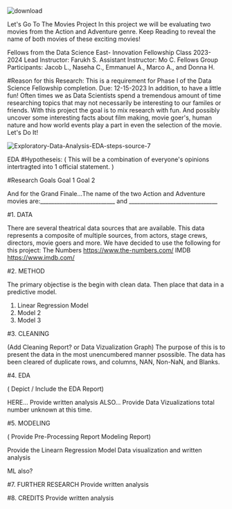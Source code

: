 

![download](https://github.com/deebaby001/LetsGoToTheMovies/assets/14750340/56c612cd-9441-4d63-8bb1-78f9540f0e2b)


Let's Go To The Movies Project
In this project we will be evaluating two movies from the Action and Adventure genre. Keep Reading to reveal the name of both movies of these exciting movies!

Fellows from the Data Science East- Innovation Fellowship Class 2023-2024
Lead Instructor: Farukh S. Assistant Instructor: Mo C.
Fellows Group Participants:
Jacob L., Naseha C., Emmanuel A., Marco A., and Donna H.

#Reason for this Research: This is a requirement for Phase I of the Data Science Fellowship completion. Due: 12-15-2023
In addition, to have a little fun! Often times we as Data Scientists spend a tremendous amount of time researching topics that may not necessarily be interesting to our familes or friends. With this project the goal is to mix research with fun. And possibly uncover some interesting facts about film making, movie goer's, human nature and how world events play a part in even the selection of the movie. Let's Do It!

![Exploratory-Data-Analysis-EDA-steps-source-7](https://github.com/deebaby001/LetsGoToTheMovies/assets/14750340/93887d37-6fe3-4fdb-96ea-d4eb2e38caa6)


EDA
#Hypotheseis: ( This will be a combination of everyone's opinions intertragted into 1 official statement. )

#Research Goals
Goal 1
Goal 2

And for the Grand Finale...The name of the two Action and Adventure movies are:___________________________ and ________________________________

#1. DATA

There are several theatrical data sources that are available. This data represents a composite of multiple sources, from actors, stage crews, directors, movie goers and more. We have decided to use the following for this project: 
The Numbers
https://www.the-numbers.com/
IMDB
https://www.imdb.com/

#2. METHOD

The primary objectise is the begin with clean data. Then place that data in a predictive model.

1. Linear Regression Model
2. Model 2
3. Model 3

#3. CLEANING

(Add Cleaning Report? or Data Vizualization Graph)
The purpose of this is to present the data in the most unencumbered manner psossible. The data has been cleared of duplicate rows, and columns, NAN, Non-NaN, and Blanks.

#4. EDA

( Depict / Include the EDA Report)

HERE... Provide written analysis
ALSO... Provide Data Vizualizations total number unknown at this time.

#5. MODELING

( Provide Pre-Processing Report Modeling Report)

Provide the Linearn Regression Model Data visualization and written analysis

ML also?

#7. FURTHER RESEARCH
Provide written analysis

#8. CREDITS
Provide written analysis











